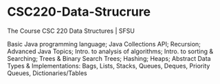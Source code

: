 # CSC220-Data-Strucrure
The Course CSC 220 Data Structures | SFSU

Basic Java programming language; 
Java Collections API; Recursion; 
Advanced Java Topics; Intro. to analysis of algorithms; 
Intro. to sorting & Searching; Trees & Binary Search Trees;
Hashing; Heaps; 
Abstract Data Types & Implementations: Bags, Lists, Stacks, Queues, Deques, Priority Queues, Dictionaries/Tables

